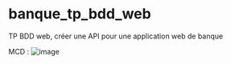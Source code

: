 # banque_tp_bdd_web
TP BDD web, créer une API pour une application web de banque

MCD : 
![image](https://github.com/mathcrin/banque_tp_bdd_web/assets/73893829/c27b39d0-2fd3-4da2-a0da-568fe347ecfe)


